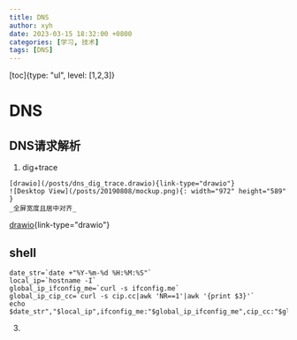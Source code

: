 ```yaml
---
title: DNS
author: xyh
date: 2023-03-15 18:32:00 +0800
categories: [学习, 技术]
tags: [DNS]
---
```


[toc]{type: "ul", level: [1,2,3]}

# DNS
## DNS请求解析 
1. dig+trace
```
[drawio](/posts/dns_dig_trace.drawio){link-type="drawio"}
![Desktop View](/posts/20190808/mockup.png){: width="972" height="589" }
_全屏宽度且居中对齐_
```
[drawio](/posts/dns_dig_trace.drawio){link-type="drawio"}
<!-- ![Desktop View](/posts/dnsdigtrace.png){: width="591" height="591" }
_全屏宽度且居中对齐_
-->
## shell
```
date_str=`date +"%Y-%m-%d %H:%M:%S"`
local_ip=`hostname -I`
global_ip_ifconfig_me=`curl -s ifconfig.me`
global_ip_cip_cc=`curl -s cip.cc|awk 'NR==1'|awk '{print $3}'`
echo $date_str","$local_ip",ifconfig_me:"$global_ip_ifconfig_me",cip_cc:"$global_ip_cip_cc
```

3. 

